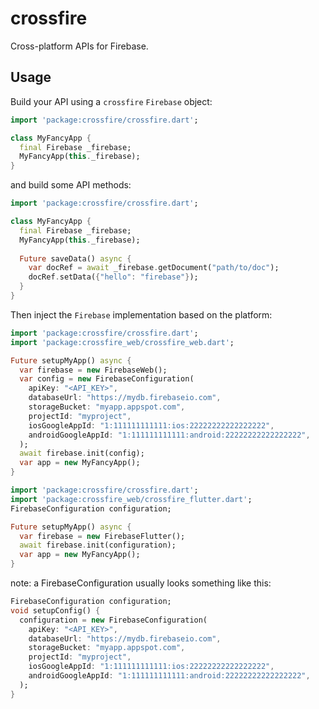 # crossfire

Cross-platform APIs for Firebase.  

## Usage

Build your API using a `crossfire` `Firebase` object:

```dart
import 'package:crossfire/crossfire.dart';

class MyFancyApp {
  final Firebase _firebase;  
  MyFancyApp(this._firebase);
}
``` 

and build some API methods:

```dart
import 'package:crossfire/crossfire.dart';

class MyFancyApp {
  final Firebase _firebase;  
  MyFancyApp(this._firebase);
  
  Future saveData() async {
    var docRef = await _firebase.getDocument("path/to/doc");
    docRef.setData({"hello": "firebase"});
  }
}
``` 

Then inject the `Firebase` implementation based on the platform:

```dart
import 'package:crossfire/crossfire.dart';
import 'package:crossfire_web/crossfire_web.dart';

Future setupMyApp() async {
  var firebase = new FirebaseWeb();
  var config = new FirebaseConfiguration(
    apiKey: "<API_KEY>",
    databaseUrl: "https://mydb.firebaseio.com",
    storageBucket: "myapp.appspot.com",
    projectId: "myproject",
    iosGoogleAppId: "1:111111111111:ios:22222222222222222",
    androidGoogleAppId: "1:111111111111:android:22222222222222222",
  );
  await firebase.init(config);
  var app = new MyFancyApp();
}
```

```dart
import 'package:crossfire/crossfire.dart';
import 'package:crossfire_web/crossfire_flutter.dart';
FirebaseConfiguration configuration;

Future setupMyApp() async {
  var firebase = new FirebaseFlutter();
  await firebase.init(configuration);
  var app = new MyFancyApp();
}
```

note: a FirebaseConfiguration usually looks something like this:

```dart
FirebaseConfiguration configuration;
void setupConfig() {
  configuration = new FirebaseConfiguration(
    apiKey: "<API_KEY>",
    databaseUrl: "https://mydb.firebaseio.com",
    storageBucket: "myapp.appspot.com",
    projectId: "myproject",
    iosGoogleAppId: "1:111111111111:ios:22222222222222222",
    androidGoogleAppId: "1:111111111111:android:22222222222222222",
  );
}
```
